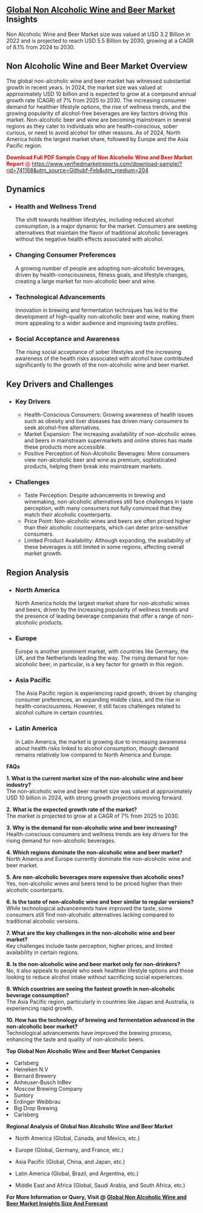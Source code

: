<h2><a href="https://www.verifiedmarketreports.com/download-sample/?rid=741168&amp;utm_source=Githubf&amp;utm_medium=204" target="_blank">Global Non Alcoholic Wine and Beer Market</a> Insights</h2><p>Non Alcoholic Wine and Beer Market size was valued at USD 3.2 Billion in 2022 and is projected to reach USD 5.5 Billion by 2030, growing at a CAGR of 8.1% from 2024 to 2030.</p><p> <h2>Non Alcoholic Wine and Beer Market Overview</h2> <p>The global non-alcoholic wine and beer market has witnessed substantial growth in recent years. In 2024, the market size was valued at approximately USD 10 billion and is expected to grow at a compound annual growth rate (CAGR) of 7% from 2025 to 2030. The increasing consumer demand for healthier lifestyle options, the rise of wellness trends, and the growing popularity of alcohol-free beverages are key factors driving this market. Non-alcoholic beer and wine are becoming mainstream in several regions as they cater to individuals who are health-conscious, sober curious, or need to avoid alcohol for other reasons. As of 2024, North America holds the largest market share, followed by Europe and the Asia Pacific region.</p> <p><p><span class=""><span style="color: #ff0000;"><strong>Download Full PDF Sample Copy of Non Alcoholic Wine and Beer Market Report</strong> @ </span><a href="https://www.verifiedmarketreports.com/download-sample/?rid=741168&amp;utm_source=Githubf-Feb&amp;utm_medium=204" target="_blank">https://www.verifiedmarketreports.com/download-sample/?rid=741168&amp;utm_source=Githubf-Feb&amp;utm_medium=204</a></span></p></p> <h2>Dynamics</h2> <ul> <li><h3>Health and Wellness Trend</h3> The shift towards healthier lifestyles, including reduced alcohol consumption, is a major dynamic for the market. Consumers are seeking alternatives that maintain the flavor of traditional alcoholic beverages without the negative health effects associated with alcohol.</li> <li><h3>Changing Consumer Preferences</h3> A growing number of people are adopting non-alcoholic beverages, driven by health-consciousness, fitness goals, and lifestyle changes, creating a large market for non-alcoholic beer and wine.</li> <li><h3>Technological Advancements</h3> Innovation in brewing and fermentation techniques has led to the development of high-quality non-alcoholic beer and wine, making them more appealing to a wider audience and improving taste profiles.</li> <li><h3>Social Acceptance and Awareness</h3> The rising social acceptance of sober lifestyles and the increasing awareness of the health risks associated with alcohol have contributed significantly to the growth of the non-alcoholic wine and beer market.</li> </ul> <h2>Key Drivers and Challenges</h2> <ul> <li><h3>Key Drivers</h3> <ul> <li>Health-Conscious Consumers: Growing awareness of health issues such as obesity and liver diseases has driven many consumers to seek alcohol-free alternatives.</li> <li>Market Expansion: The increasing availability of non-alcoholic wines and beers in mainstream supermarkets and online stores has made these products more accessible.</li> <li>Positive Perception of Non-Alcoholic Beverages: More consumers view non-alcoholic beer and wine as premium, sophisticated products, helping them break into mainstream markets.</li> </ul> </li> <li><h3>Challenges</h3> <ul> <li>Taste Perception: Despite advancements in brewing and winemaking, non-alcoholic alternatives still face challenges in taste perception, with many consumers not fully convinced that they match their alcoholic counterparts.</li> <li>Price Point: Non-alcoholic wines and beers are often priced higher than their alcoholic counterparts, which can deter price-sensitive consumers.</li> <li>Limited Product Availability: Although expanding, the availability of these beverages is still limited in some regions, affecting overall market growth.</li> </ul> </li> </ul> <h2>Region Analysis</h2> <ul> <li><h3>North America</h3> North America holds the largest market share for non-alcoholic wines and beers, driven by the increasing popularity of wellness trends and the presence of leading beverage companies that offer a range of non-alcoholic products.</li> <li><h3>Europe</h3> Europe is another prominent market, with countries like Germany, the UK, and the Netherlands leading the way. The rising demand for non-alcoholic beer, in particular, is a key factor for growth in this region.</li> <li><h3>Asia Pacific</h3> The Asia Pacific region is experiencing rapid growth, driven by changing consumer preferences, an expanding middle class, and the rise in health-consciousness. However, it still faces challenges related to alcohol culture in certain countries.</li> <li><h3>Latin America</h3> In Latin America, the market is growing due to increasing awareness about health risks linked to alcohol consumption, though demand remains relatively low compared to North America and Europe.</li> </ul> <p><b>FAQs</b></p> <p><b>1. What is the current market size of the non-alcoholic wine and beer industry?</b><br> The non-alcoholic wine and beer market size was valued at approximately USD 10 billion in 2024, with strong growth projections moving forward.</p> <p><b>2. What is the expected growth rate of the market?</b><br> The market is projected to grow at a CAGR of 7% from 2025 to 2030.</p> <p><b>3. Why is the demand for non-alcoholic wine and beer increasing?</b><br> Health-conscious consumers and wellness trends are key drivers for the rising demand for non-alcoholic beverages.</p> <p><b>4. Which regions dominate the non-alcoholic wine and beer market?</b><br> North America and Europe currently dominate the non-alcoholic wine and beer market.</p> <p><b>5. Are non-alcoholic beverages more expensive than alcoholic ones?</b><br> Yes, non-alcoholic wines and beers tend to be priced higher than their alcoholic counterparts.</p> <p><b>6. Is the taste of non-alcoholic wine and beer similar to regular versions?</b><br> While technological advancements have improved the taste, some consumers still find non-alcoholic alternatives lacking compared to traditional alcoholic versions.</p> <p><b>7. What are the key challenges in the non-alcoholic wine and beer market?</b><br> Key challenges include taste perception, higher prices, and limited availability in certain regions.</p> <p><b>8. Is the non-alcoholic wine and beer market only for non-drinkers?</b><br> No, it also appeals to people who seek healthier lifestyle options and those looking to reduce alcohol intake without sacrificing social experiences.</p> <p><b>9. Which countries are seeing the fastest growth in non-alcoholic beverage consumption?</b><br> The Asia Pacific region, particularly in countries like Japan and Australia, is experiencing rapid growth.</p> <p><b>10. How has the technology of brewing and fermentation advanced in the non-alcoholic beer market?</b><br> Technological advancements have improved the brewing process, enhancing the taste and quality of non-alcoholic beers.</p> </p><p><strong>Top Global Non Alcoholic Wine and Beer Market Companies</strong></p><div data-test-id=""><p><li>Carlsberg</li><li> Heineken N.V</li><li> Bernard Brewery</li><li> Anheuser-Busch InBev</li><li> Moscow Brewing Company</li><li> Suntory</li><li> Erdinger Weibbrau</li><li> Big Drop Brewing</li><li> Carlsberg</li></p><div><strong>Regional Analysis of&nbsp;Global Non Alcoholic Wine and Beer Market</strong></div><ul><li dir="ltr"><p dir="ltr">North America&nbsp;(Global, Canada, and Mexico, etc.)</p></li><li dir="ltr"><p dir="ltr">Europe (Global, Germany, and France, etc.)</p></li><li dir="ltr"><p dir="ltr">Asia Pacific&nbsp;(Global, China, and Japan, etc.)</p></li><li dir="ltr"><p dir="ltr">Latin America&nbsp;(Global, Brazil, and Argentina, etc.)</p></li><li dir="ltr">Middle East and Africa&nbsp;(Global, Saudi Arabia, and South Africa, etc.)</li></ul><p><strong>For More Information or Query, Visit @&nbsp;</strong><strong><a href="https://www.verifiedmarketreports.com/product/non-alcoholic-wine-and-beer-market/?utm_source=Githubf&amp;utm_medium=204" target="_blank">Global Non Alcoholic Wine and Beer Market Insights Size And Forecast</a></strong></p></div>
